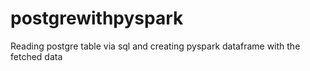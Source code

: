 # postgrewithpyspark
Reading postgre table via sql and creating pyspark dataframe with the fetched data

